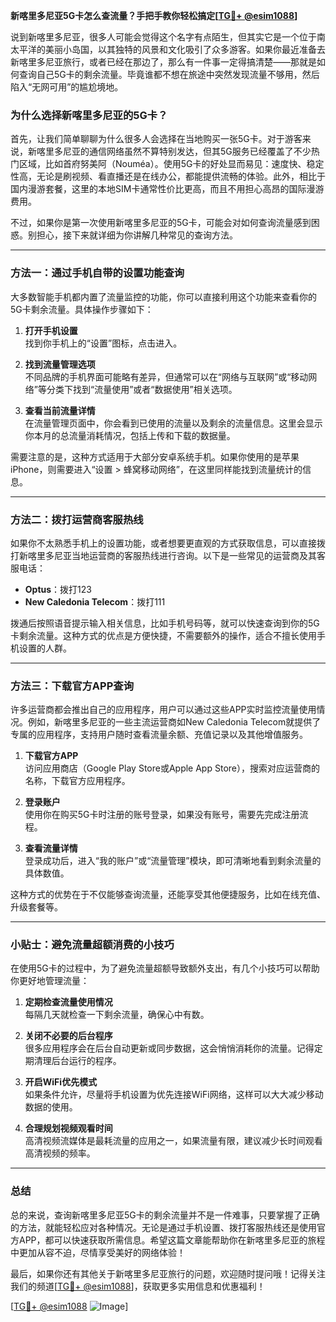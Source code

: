 **新喀里多尼亚5G卡怎么查流量？手把手教你轻松搞定[[TG💪+ @esim1088](https://t.me/s/esim1088)]**

说到新喀里多尼亚，很多人可能会觉得这个名字有点陌生，但其实它是一个位于南太平洋的美丽小岛国，以其独特的风景和文化吸引了众多游客。如果你最近准备去新喀里多尼亚旅行，或者已经在那边了，那么有一件事一定得搞清楚——那就是如何查询自己5G卡的剩余流量。毕竟谁都不想在旅途中突然发现流量不够用，然后陷入“无网可用”的尴尬境地。

### 为什么选择新喀里多尼亚的5G卡？

首先，让我们简单聊聊为什么很多人会选择在当地购买一张5G卡。对于游客来说，新喀里多尼亚的通信网络虽然不算特别发达，但其5G服务已经覆盖了不少热门区域，比如首府努美阿（Nouméa）。使用5G卡的好处显而易见：速度快、稳定性高，无论是刷视频、看直播还是在线办公，都能提供流畅的体验。此外，相比于国内漫游套餐，这里的本地SIM卡通常性价比更高，而且不用担心高昂的国际漫游费用。

不过，如果你是第一次使用新喀里多尼亚的5G卡，可能会对如何查询流量感到困惑。别担心，接下来就详细为你讲解几种常见的查询方法。

---

### 方法一：通过手机自带的设置功能查询

大多数智能手机都内置了流量监控的功能，你可以直接利用这个功能来查看你的5G卡剩余流量。具体操作步骤如下：

1. **打开手机设置**  
   找到你手机上的“设置”图标，点击进入。

2. **找到流量管理选项**  
   不同品牌的手机界面可能略有差异，但通常可以在“网络与互联网”或“移动网络”等分类下找到“流量使用”或者“数据使用”相关选项。

3. **查看当前流量详情**  
   在流量管理页面中，你会看到已使用的流量以及剩余的流量信息。这里会显示你本月的总流量消耗情况，包括上传和下载的数据量。

需要注意的是，这种方式适用于大部分安卓系统手机。如果你使用的是苹果iPhone，则需要进入“设置 > 蜂窝移动网络”，在这里同样能找到流量统计的信息。

---

### 方法二：拨打运营商客服热线

如果你不太熟悉手机上的设置功能，或者想要更直观的方式获取信息，可以直接拨打新喀里多尼亚当地运营商的客服热线进行咨询。以下是一些常见的运营商及其客服电话：

- **Optus**：拨打123  
- **New Caledonia Telecom**：拨打111  

拨通后按照语音提示输入相关信息，比如手机号码等，就可以快速查询到你的5G卡剩余流量。这种方式的优点是方便快捷，不需要额外的操作，适合不擅长使用手机设置的人群。

---

### 方法三：下载官方APP查询

许多运营商都会推出自己的应用程序，用户可以通过这些APP实时监控流量使用情况。例如，新喀里多尼亚的一些主流运营商如New Caledonia Telecom就提供了专属的应用程序，支持用户随时查看流量余额、充值记录以及其他增值服务。

1. **下载官方APP**  
   访问应用商店（Google Play Store或Apple App Store），搜索对应运营商的名称，下载官方应用程序。

2. **登录账户**  
   使用你在购买5G卡时注册的账号登录，如果没有账号，需要先完成注册流程。

3. **查看流量详情**  
   登录成功后，进入“我的账户”或“流量管理”模块，即可清晰地看到剩余流量的具体数值。

这种方式的优势在于不仅能够查询流量，还能享受其他便捷服务，比如在线充值、升级套餐等。

---

### 小贴士：避免流量超额消费的小技巧

在使用5G卡的过程中，为了避免流量超额导致额外支出，有几个小技巧可以帮助你更好地管理流量：

1. **定期检查流量使用情况**  
   每隔几天就检查一下剩余流量，确保心中有数。

2. **关闭不必要的后台程序**  
   很多应用程序会在后台自动更新或同步数据，这会悄悄消耗你的流量。记得定期清理后台运行的程序。

3. **开启WiFi优先模式**  
   如果条件允许，尽量将手机设置为优先连接WiFi网络，这样可以大大减少移动数据的使用。

4. **合理规划视频观看时间**  
   高清视频流媒体是最耗流量的应用之一，如果流量有限，建议减少长时间观看高清视频的频率。

---

### 总结

总的来说，查询新喀里多尼亚5G卡的剩余流量并不是一件难事，只要掌握了正确的方法，就能轻松应对各种情况。无论是通过手机设置、拨打客服热线还是使用官方APP，都可以快速获取所需信息。希望这篇文章能帮助你在新喀里多尼亚的旅程中更加从容不迫，尽情享受美好的网络体验！

最后，如果你还有其他关于新喀里多尼亚旅行的问题，欢迎随时提问哦！记得关注我们的频道[[TG💪+ @esim1088](https://t.me/s/esim1088)]，获取更多实用信息和优惠福利！

[[TG💪+ @esim1088](https://t.me/s/esim1088) ![Image](https://i.postimg.cc/4NQfJmqS/Snipaste-2025-05-13-00-14-12.png)]